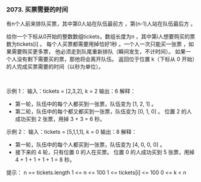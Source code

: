 ### 2073. 买票需要的时间

有n个人前来排队买票，其中第0人站在队伍最前方 ，第(n-1)人站在队伍最后方 。

给你一个下标从0开始的整数数组tickets，数组长度为n ，其中第i人想要购买的票数为tickets[i] 。
每个人买票都需要用掉恰好1秒 。一个人一次只能买一张票 ，如果需要购买更多票，
他必须走到队尾重新排队（瞬间发生，不计时间）。
如果一个人没有剩下需要买的票，那他将会离开队伍。
返回位于位置 k（下标从 0 开始）的人完成买票需要的时间（以秒为单位）。

 

示例 1：
输入：tickets = [2,3,2], k = 2
输出：6
解释： 
- 第一轮，队伍中的每个人都买到一张票，队伍变为 [1, 2, 1] 。
- 第二轮，队伍中的每个都又都买到一张票，队伍变为 [0, 1, 0] 。
位置 2 的人成功买到 2 张票，用掉 3 + 3 = 6 秒。

示例 2：
输入：tickets = [5,1,1,1], k = 0
输出：8
解释：
- 第一轮，队伍中的每个人都买到一张票，队伍变为 [4, 0, 0, 0] 。
- 接下来的 4 轮，只有位置 0 的人在买票。
位置 0 的人成功买到 5 张票，用掉 4 + 1 + 1 + 1 + 1 = 8 秒。
 

提示：
n == tickets.length
1 <= n <= 100
1 <= tickets[i] <= 100
0 <= k < n
